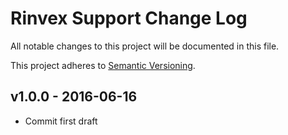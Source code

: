 # Rinvex Support Change Log

All notable changes to this project will be documented in this file.

This project adheres to [Semantic Versioning](CONTRIBUTING.md).


## v1.0.0 - 2016-06-16
- Commit first draft
